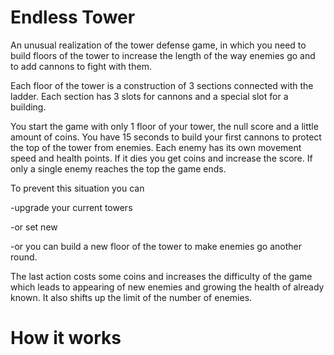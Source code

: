 # Endless Tower
An unusual realization of the tower defense game, in which you need to build floors of the tower to increase the length of the way enemies go and to add cannons to fight with them.

Each floor of the tower is a construction of 3 sections connected with the ladder.
Each section has 3 slots for cannons and a special slot for a building.

You start the game with only 1 floor of your tower, the null score and a little amount of coins.
You have 15 seconds to build your first cannons to protect the top of the tower from enemies.
Each enemy has its own movement speed and health points. If it dies you get coins and increase the score.
If only a single enemy reaches the top the game ends.

To prevent this situation you can

-upgrade your current towers

-or set new

-or you can build a new floor of the tower to make enemies go another round.

The last action costs some coins and increases the difficulty of the game which leads to appearing of new enemies and growing the health of already known. It also shifts up the limit of the number of enemies.

# How it works

